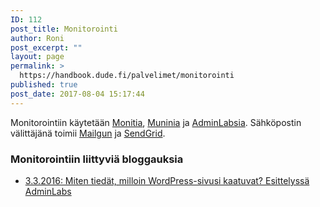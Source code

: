 ```yaml
---
ID: 112
post_title: Monitorointi
author: Roni
post_excerpt: ""
layout: page
permalink: >
  https://handbook.dude.fi/palvelimet/monitorointi
published: true
post_date: 2017-08-04 15:17:44
---
```

Monitorointiin käytetään <a href="https://mmonit.com/monit/">Monitia</a>, <a href="https://munin-monitoring.org/">Muninia</a> ja <a href="https://www.adminlabs.com/">AdminLabsia</a>. Sähköpostin välittäjänä toimii <a href="https://www.mailgun.com/">Mailgun</a> ja <a href="https://sendgrid.com/">SendGrid</a>.
<h3>Monitorointiin liittyviä bloggauksia</h3>
<ul>
 	<li><a href="https://www.dude.fi/miten-tiedat-milloin-wordpress-sivusi-kaatuvat-esittelyssa-adminlabs">3.3.2016: Miten tiedät, milloin WordPress-sivusi kaatuvat? Esittelyssä AdminLabs</a></li>
</ul>